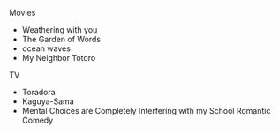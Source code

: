 Movies
- Weathering with you
- The Garden of Words
- ocean waves
-  My Neighbor Totoro


TV
- Toradora
- Kaguya-Sama
- Mental Choices are Completely Interfering with my School Romantic Comedy